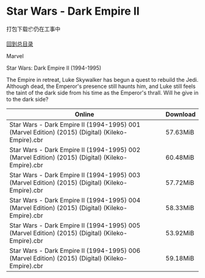 # Star Wars - Dark Empire II

打包下载📦仍在工事中

[回到总目录](/Catalogs.md)

Marvel

Star Wars: Dark Empire II (1994-1995)

The Empire in retreat, Luke Skywalker has begun a quest to rebuild the Jedi. Although dead, the Emperor's presence still haunts him, and Luke still feels the taint of the dark side from his time as the Emperor's thrall.  Will he give in to the dark side?





Online | Download
--- | ---
Star Wars - Dark Empire II (1994-1995) 001 (Marvel Edition) (2015) (Digital) (Kileko-Empire).cbr | 57.63MiB
Star Wars - Dark Empire II (1994-1995) 002 (Marvel Edition) (2015) (Digital) (Kileko-Empire).cbr | 60.48MiB
Star Wars - Dark Empire II (1994-1995) 003 (Marvel Edition) (2015) (Digital) (Kileko-Empire).cbr | 57.72MiB
Star Wars - Dark Empire II (1994-1995) 004 (Marvel Edition) (2015) (Digital) (Kileko-Empire).cbr | 58.33MiB
Star Wars - Dark Empire II (1994-1995) 005 (Marvel Edition) (2015) (Digital) (Kileko-Empire).cbr | 53.92MiB
Star Wars - Dark Empire II (1994-1995) 006 (Marvel Edition) (2015) (Digital) (Kileko-Empire).cbr | 59.18MiB